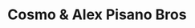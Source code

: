 ---
title: "Cosmo & Alex Pisano Bros"
url: /mamaroneck/cosmo-und-alex-pisano-bros/
shop: Feinkost
---